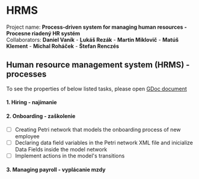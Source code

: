 # HRMS
Project name: __Process-driven system for managing human resources - Procesne riadený HR systém__   
Collaborators: __Daniel Vaník__ - __Lukáš Rezák__ - __Martin Miklovič__ - __Matúš Klement__ - __Michal Roháček__ - __Štefan Renczés__
## Human resource management system (HRMS) - processes
To see the properties of below listed tasks, please open [GDoc document](https://docs.google.com/document/d/14yub62YSiGZCpk55JmFUyoD_oSZPqhp3zNHsHkR1veI/edit#)
#### 1. Hiring - najímanie
#### 2. Onboarding - zaškolenie
   - [ ] Creating Petri network that models the onboarding process of new employee
   - [ ] Declaring data field variables in the Petri network XML file and inicialize 
         Data Fields inside the model network
   - [ ] Implement actions in the model's transitions
#### 3. Managing payroll - vyplácanie mzdy
